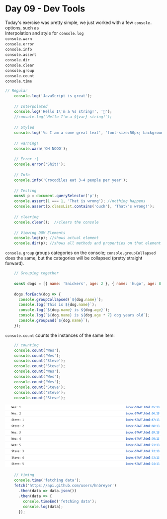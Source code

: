 # Day 09 - Dev Tools

Today's exercise was pretty simple, we just worked with a few ```console.``` options, such as <br>
Interpolation and style for ```console.log``` <br>
```console.warn``` <br>
```console.error``` <br>
```console.info``` <br>
```console.assert``` <br>
```console.dir``` <br>
```console.clear``` <br>
```console.group``` <br>
```console.count``` <br>
```console.time``` <br>

```javascript
// Regular
    console.log('JavaScript is great');

    // Interpolated
    console.log('Hello I\'m a %s string!', '💩');
    //console.log(`Hello I'm a ${var} string!`);

    // Styled
    console.log('%c I am a some great text', 'font-size:50px; background:red; text-shadow: 10px 10px 0 blue');

    // warning!
    console.warn('OH NOOO');

    // Error :|
    console.error('Shit!');

    // Info
    console.info('Crocodiles eat 3-4 people per year');

    // Testing
    const p = document.querySelector('p');
    console.assert(1 === 1, 'That is wrong'); //nothing happens
    console.assert(p.classList.contains('ouch'), 'That\'s wrong!');

    // clearing
    console.clear();  //clears the console
 
    // Viewing DOM Elements
    console.log(p); //shows actual element
    console.dir(p); //shows all methods and properties on that element
```

```console.group``` groups categories on the console; ```console.groupCollapsed``` does the same, but the categories will be collapsed (pretty straight forward).

```javascript
    // Grouping together
    
    const dogs = [{ name: 'Snickers', age: 2 }, { name: 'hugo', age: 8 }];
    
    dogs.forEach(dog => {
      console.groupCollapsed(`${dog.name}`);
      console.log(`This is ${dog.name}`);
      console.log(`${dog.name} is ${dog.age}`);
      console.log(`${dog.name} is ${dog.age * 7} dog years old`);
      console.groupEnd(`${dog.name}`);
    });
```

```console.count``` counts the instances of the same item:
    
```javascript
    // counting
    console.count('Wes');
    console.count('Wes');
    console.count('Steve');
    console.count('Steve');
    console.count('Wes');
    console.count('Wes');
    console.count('Wes');
    console.count('Steve');
    console.count('Steve');
    console.count('Steve');
```

<img src="images/console-count.png" width="500" height="200">



```javascript
    // timing
    console.time('fetching data');
    fetch('https://api.github.com/users/hnbreyer')
      .then(data => data.json())
      .then(data => {
        console.timeEnd('fetching data');
        console.log(data);  
      });
```

